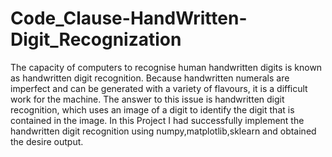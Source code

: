 # Code_Clause-HandWritten-Digit_Recognization
The capacity of computers to recognise human handwritten digits is known as handwritten digit recognition. 
Because handwritten numerals are imperfect and can be generated with a variety of flavours, it is a difficult work for the machine. The answer to this issue is handwritten digit recognition, which uses an image of a digit to identify the digit that is contained in the image.
In this Project I had successfully implement the handwritten digit recognition using numpy,matplotlib,sklearn and obtained the desire output.
